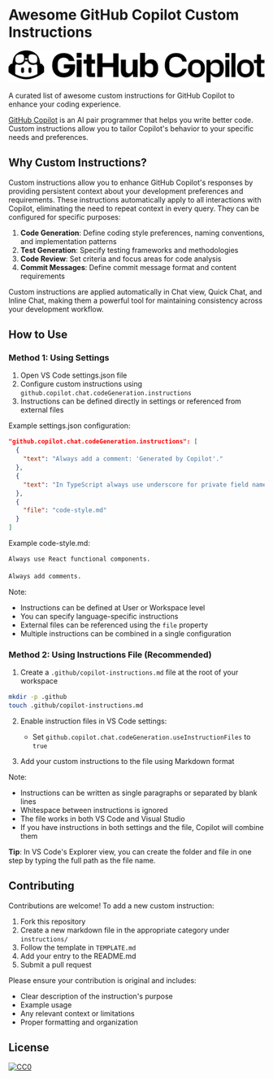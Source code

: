 # Awesome GitHub Copilot Custom Instructions

<div align="center">
  <img src="/github-copilot-logo.png" alt="Awesome GitHub Copilot Custom Instructions" />
</div>

A curated list of awesome custom instructions for GitHub Copilot to enhance your coding experience.

[GitHub Copilot](https://github.com/features/copilot) is an AI pair programmer that helps you write better code. Custom instructions allow you to tailor Copilot's behavior to your specific needs and preferences.

## Why Custom Instructions?

Custom instructions allow you to enhance GitHub Copilot's responses by providing persistent context about your development preferences and requirements. These instructions automatically apply to all interactions with Copilot, eliminating the need to repeat context in every query. They can be configured for specific purposes:

1. **Code Generation**: Define coding style preferences, naming conventions, and implementation patterns
2. **Test Generation**: Specify testing frameworks and methodologies
3. **Code Review**: Set criteria and focus areas for code analysis
4. **Commit Messages**: Define commit message format and content requirements

Custom instructions are applied automatically in Chat view, Quick Chat, and Inline Chat, making them a powerful tool for maintaining consistency across your development workflow.

## How to Use

### Method 1: Using Settings
1. Open VS Code settings.json file
2. Configure custom instructions using `github.copilot.chat.codeGeneration.instructions`
3. Instructions can be defined directly in settings or referenced from external files

Example settings.json configuration:
```json
"github.copilot.chat.codeGeneration.instructions": [
  {
    "text": "Always add a comment: 'Generated by Copilot'."
  },
  {
    "text": "In TypeScript always use underscore for private field names."
  },
  {
    "file": "code-style.md"
  }
]
```

Example code-style.md:
```markdown
Always use React functional components.

Always add comments.
```

Note:
- Instructions can be defined at User or Workspace level
- You can specify language-specific instructions
- External files can be referenced using the `file` property
- Multiple instructions can be combined in a single configuration

### Method 2: Using Instructions File (Recommended)
1. Create a `.github/copilot-instructions.md` file at the root of your workspace
```bash
mkdir -p .github
touch .github/copilot-instructions.md
```

2. Enable instruction files in VS Code settings:
   - Set `github.copilot.chat.codeGeneration.useInstructionFiles` to `true`

3. Add your custom instructions to the file using Markdown format

Note:
- Instructions can be written as single paragraphs or separated by blank lines
- Whitespace between instructions is ignored
- The file works in both VS Code and Visual Studio
- If you have instructions in both settings and the file, Copilot will combine them

**Tip**: In VS Code's Explorer view, you can create the folder and file in one step by typing the full path as the file name.

## Contributing

Contributions are welcome! To add a new custom instruction:

1. Fork this repository
2. Create a new markdown file in the appropriate category under `instructions/`
3. Follow the template in `TEMPLATE.md`
4. Add your entry to the README.md
5. Submit a pull request

Please ensure your contribution is original and includes:
- Clear description of the instruction's purpose
- Example usage
- Any relevant context or limitations
- Proper formatting and organization

## License

[![CC0](https://licensebuttons.net/p/zero/1.0/88x31.png)](https://creativecommons.org/publicdomain/zero/1.0/)
